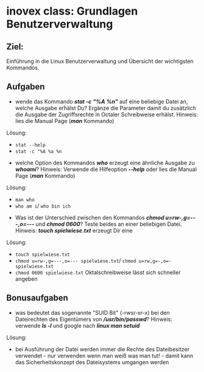 # inovex class: Grundlagen Benutzerverwaltung

## Ziel:

Einführung in die Linux Benutzerverwaltung und Übersicht der wichtigsten Kommandos.


## Aufgaben

* wende das Kommando __*stat -c "%A %n"*__ auf eine beliebige Datei an, welche Ausgabe erhälst Du? Ergänze die Parameter damit du zusätzlich die Ausgabe der Zugriffsrechte in Octaler Schreibweise erhälst. Hinweis: lies die Manual Page (__*man*__ Kommando)  

Lösung:
- `stat --help`
- `stat -c "%A %a %n`
* welche Option des Kommandos __*who*__ erzeugt eine ähnliche Ausgabe zu __*whoami*__? Hinweis: Verwende die Hilfeoption __*--help*__ oder lies die Manual Page (__*man*__ Kommando)  

Lösung:
- `man who`
- `who am i`/ `who bin ich`
* Was ist der Unterschied zwischen den Kommandos __*chmod u=rw-,g=---,o=---*__ und __*chmod 0600*__? Teste beides an einer beliebigen Datei. Hinweis: __*touch spielwiese.txt*__ erzeugt Dir eine  

Lösung:
- `touch spielwiese.txt`
- `chmod u=rw-,g=---,o=--- spielwiese.txt`/ `chmod u=rw,g=-,o=- spielwiese.txt`
- `chmod 0600 spielwiese.txt` Oktalschreibweise lässt sich schneller angeben


## Bonusaufgaben

* was bedeutet das sogenannte "SUID Bit" (-rwsr-xr-x) bei den Dateirechten des Eigentümers von __*/usr/bin/passwd*__? Hinweis: verwende __*ls -l*__ und google nach __*linux man setuid*__  

Lösung:
- bei Ausführung der Datei werden immer die Rechte des Dateibesitzer verwendet - nur verwenden wenn man weiß was man tut! - damit kann das Sicherheitskonzept des Dateisystems umgangen werden

